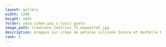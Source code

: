 ```yaml
---
layout: gallery
width: 1200
height: 1601
folder: adva_cohen_paz_x_tzuri_gueta
image_path: creations_textiles_TG_maquette5.jpg
description: Grappes sur crèpe de pétales silicone Ivoire et dentelle blanche
rank: 5
---
```

